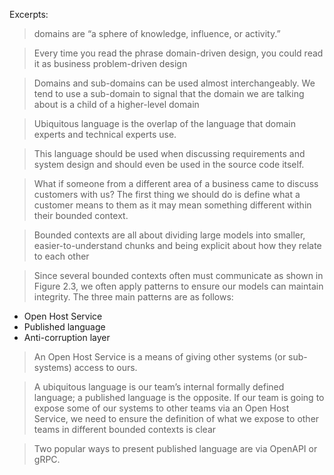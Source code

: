 Excerpts:

> domains are “a sphere of knowledge, influence, or activity.”

> Every time you read the phrase domain-driven design, you could read it as business problem-driven design

> Domains and sub-domains can be used almost interchangeably. We tend to use a sub-domain to signal that the domain we are talking about is a child of a higher-level domain

> Ubiquitous language is the overlap of the language that domain experts and technical experts use.

> This language should be used when discussing requirements and system design and should even be used in the source code itself.

> What if someone from a different area of a business came to discuss customers with us? The first thing we should do is define what a customer means to them as it may mean something different within their bounded context.

> Bounded contexts are all about dividing large models into smaller, easier-to-understand chunks and being explicit about how they relate to each other

> Since several bounded contexts often must communicate as shown in Figure 2.3, we often apply patterns to ensure our models can maintain integrity. The three main patterns are as follows:

-   Open Host Service
-   Published language
-   Anti-corruption layer

> An Open Host Service is a means of giving other systems (or sub-systems) access to ours.

> A ubiquitous language is our team’s internal formally defined language; a published language is the opposite. If our team is going to expose some of our systems to other teams via an Open Host Service, we need to ensure the definition of what we expose to other teams in different bounded contexts is clear

> Two popular ways to present published language are via OpenAPI or gRPC.
